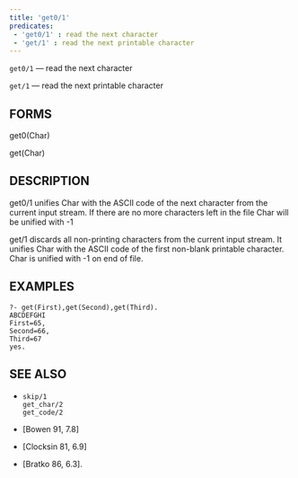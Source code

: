 ```yaml
---
title: 'get0/1'
predicates:
 - 'get0/1' : read the next character
 - 'get/1' : read the next printable character
---
```

`get0/1` — read the next character

`get/1` — read the next printable character


## FORMS

get0(Char)

get(Char)


## DESCRIPTION

get0/1 unifies Char with the ASCII code of the next character from the current input stream. If there are no more characters left in the file Char will be unified with -1

get/1 discards all non-printing characters from the current input stream. It unifies Char with the ASCII code of the first non-blank printable character. Char is unified with -1 on end of file.


## EXAMPLES

```
?- get(First),get(Second),get(Third).
ABCDEFGHI
First=65,
Second=66,
Third=67
yes.
```


## SEE ALSO

- `skip/1`  
`get_char/2`  
`get_code/2`

- [Bowen 91, 7.8]
- [Clocksin 81, 6.9]
- [Bratko 86, 6.3]. 

